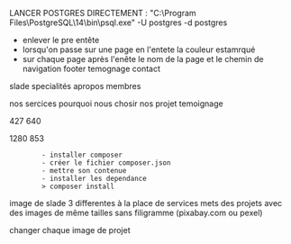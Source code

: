 
LANCER POSTGRES  DIRECTEMENT : "C:\Program Files\PostgreSQL\14\bin\psql.exe" -U postgres -d postgres


- enlever le pre entête 
- lorsqu'on passe sur une page en l'entete la couleur estamrqué 
- sur chaque page après l'enête le nom de la page et le chemin de navigation 
footer
temognage
contact 


slade 
specialités 
apropos
membres


nos sercices
pourquoi nous chosir 
nos projet
temoignage

427
640

1280
853

            - installer composer
            - créer le fichier composer.json
            - mettre son contenue
            - installer les dependance 
            > composer install

image de slade 3 differentes
à la place de services mets des projets avec des images de même tailles sans filigramme (pixabay.com ou pexel)

changer chaque image de projet 
